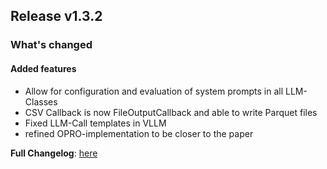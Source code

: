 ## Release v1.3.2
### What's changed
#### Added features
* Allow for configuration and evaluation of system prompts in all LLM-Classes
* CSV Callback is now FileOutputCallback and able to write Parquet files
* Fixed LLM-Call templates in VLLM
* refined OPRO-implementation to be closer to the paper

**Full Changelog**: [here](https://github.com/finitearth/promptolution/compare/v1.3.1...v1.3.2)
